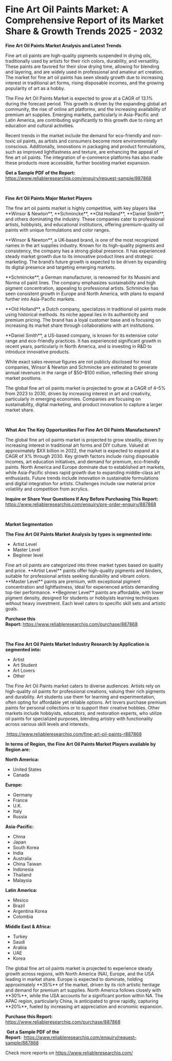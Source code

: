 <p><h1>Fine Art Oil Paints Market: A Comprehensive Report of its Market Share & Growth Trends 2025 - 2032</h1></p><p><strong>Fine Art Oil Paints Market Analysis and Latest Trends</strong></p>
<p><p>Fine art oil paints are high-quality pigments suspended in drying oils, traditionally used by artists for their rich colors, durability, and versatility. These paints are favored for their slow drying time, allowing for blending and layering, and are widely used in professional and amateur art creation. The market for fine art oil paints has seen steady growth due to increasing interest in traditional art forms, rising disposable incomes, and the growing popularity of art as a hobby.</p><p>The Fine Art Oil Paints Market is expected to grow at a CAGR of 13.1% during the forecast period. This growth is driven by the expanding global art community, the rise of online art platforms, and the increasing availability of premium art supplies. Emerging markets, particularly in Asia-Pacific and Latin America, are contributing significantly to this growth due to rising art education and cultural activities.</p><p>Recent trends in the market include the demand for eco-friendly and non-toxic oil paints, as artists and consumers become more environmentally conscious. Additionally, innovations in packaging and product formulations, such as improved lightfastness and texture, are enhancing the appeal of fine art oil paints. The integration of e-commerce platforms has also made these products more accessible, further boosting market expansion.</p></p>
<p><strong>Get a Sample PDF of the Report:&nbsp;</strong> <a href="https://www.reliableresearchiq.com/enquiry/request-sample/887868?utm_campaign=2125&utm_medium=2&utm_source=Github&utm_content=ia&utm_term=26012025&utm_id=fine-art-oil-paints">https://www.reliableresearchiq.com/enquiry/request-sample/887868</a></p>
<p>&nbsp;</p>
<p><strong>Fine Art Oil Paints Major Market Players</strong></p>
<p><p>The fine art oil paints market is highly competitive, with key players like **Winsor & Newton**, **Schmincke**, **Old Holland**, **Daniel Smith**, and others dominating the industry. These companies cater to professional artists, hobbyists, and educational institutions, offering premium-quality oil paints with unique formulations and color ranges.</p><p>**Winsor & Newton**, a UK-based brand, is one of the most recognized names in the art supplies industry. Known for its high-quality pigments and consistency, the company has a strong global presence. It has experienced steady market growth due to its innovative product lines and strategic marketing. The brand’s future growth is expected to be driven by expanding its digital presence and targeting emerging markets.</p><p>**Schmincke**, a German manufacturer, is renowned for its Mussini and Norma oil paint lines. The company emphasizes sustainability and high pigment concentration, appealing to professional artists. Schmincke has seen consistent growth in Europe and North America, with plans to expand further into Asia-Pacific markets.</p><p>**Old Holland**, a Dutch company, specializes in traditional oil paints made using historical methods. Its niche appeal lies in its authenticity and premium pricing. The brand has a loyal customer base and is focusing on increasing its market share through collaborations with art institutions.</p><p>**Daniel Smith**, a US-based company, is known for its extensive color range and eco-friendly practices. It has experienced significant growth in recent years, particularly in North America, and is investing in R&D to introduce innovative products.</p><p>While exact sales revenue figures are not publicly disclosed for most companies, Winsor & Newton and Schmincke are estimated to generate annual revenues in the range of $50–$100 million, reflecting their strong market positions.</p><p>The global fine art oil paints market is projected to grow at a CAGR of 4–5% from 2023 to 2030, driven by increasing interest in art and creativity, particularly in emerging economies. Companies are focusing on sustainability, digital marketing, and product innovation to capture a larger market share.</p></p>
<p>&nbsp;</p>
<p><strong>What Are The Key Opportunities For Fine Art Oil Paints Manufacturers?</strong></p>
<p><p>The global fine art oil paints market is projected to grow steadily, driven by increasing interest in traditional art forms and DIY culture. Valued at approximately $XX billion in 2022, the market is expected to expand at a CAGR of X% through 2030. Key growth factors include rising disposable incomes, art education initiatives, and demand for premium, eco-friendly paints. North America and Europe dominate due to established art markets, while Asia-Pacific shows rapid growth due to expanding middle-class art enthusiasts. Future trends include innovation in sustainable formulations and digital integration for artists. Challenges include raw material price volatility and competition from acrylics.</p></p>
<p><strong>Inquire or Share Your Questions If Any Before Purchasing This Report:</strong> <a href="https://www.reliableresearchiq.com/enquiry/pre-order-enquiry/887868?utm_campaign=2125&utm_medium=2&utm_source=Github&utm_content=ia&utm_term=26012025&utm_id=fine-art-oil-paints">https://www.reliableresearchiq.com/enquiry/pre-order-enquiry/887868</a></p>
<p>&nbsp;</p>
<p><strong>Market Segmentation</strong></p>
<p><strong>The Fine Art Oil Paints Market Analysis by types is segmented into:</strong></p>
<p><ul><li>Artist Level</li><li>Master Level</li><li>Beginner level</li></ul></p>
<p><p>Fine art oil paints are categorized into three market types based on quality and price. **Artist Level** paints offer high-quality pigments and binders, suitable for professional artists seeking durability and vibrant colors. **Master Level** paints are premium, with exceptional pigment concentration and lightfastness, ideal for experienced artists demanding top-tier performance. **Beginner Level** paints are affordable, with lower pigment density, designed for students or hobbyists learning techniques without heavy investment. Each level caters to specific skill sets and artistic goals.</p></p>
<p><strong>Purchase this Report:&nbsp;</strong><a href="https://www.reliableresearchiq.com/purchase/887868?utm_campaign=2125&utm_medium=2&utm_source=Github&utm_content=ia&utm_term=26012025&utm_id=fine-art-oil-paints">https://www.reliableresearchiq.com/purchase/887868</a></p>
<p>&nbsp;</p>
<p><strong>The Fine Art Oil Paints Market Industry Research by Application is segmented into:</strong></p>
<p><ul><li>Artist</li><li>Art Student</li><li>Art Lovers</li><li>Other</li></ul></p>
<p><p>The Fine Art Oil Paints market caters to diverse audiences. Artists rely on high-quality oil paints for professional creations, valuing their rich pigments and durability. Art students use them for learning and experimentation, often opting for affordable yet reliable options. Art lovers purchase premium paints for personal collections or to support their creative hobbies. Other markets include hobbyists, educators, and restoration experts, who utilize oil paints for specialized purposes, blending artistry with functionality across various skill levels and interests.</p></p>
<p><a href="https://www.reliableresearchiq.com/fine-art-oil-paints-r887868?utm_campaign=2125&utm_medium=2&utm_source=Github&utm_content=ia&utm_term=26012025&utm_id=fine-art-oil-paints">&nbsp;https://www.reliableresearchiq.com/fine-art-oil-paints-r887868</a></p>
<p><strong>In terms of Region, the Fine Art Oil Paints Market Players available by Region are:</strong></p>
<p>
    <p> <strong> North America: </strong>
        <ul>
            <li>United States</li>
            <li>Canada</li>
        </ul>
        </p> 
    <p> <strong> Europe: </strong>
        <ul>
            <li>Germany</li>
            <li>France</li>
            <li>U.K.</li>
            <li>Italy</li>
            <li>Russia</li>
        </ul>
        </p> 
    <p> <strong> Asia-Pacific: </strong>
        <ul>
            <li>China</li>
            <li>Japan</li>
            <li>South Korea</li>
            <li>India</li>
            <li>Australia</li>
            <li>China Taiwan</li>
            <li>Indonesia</li>
            <li>Thailand</li>
            <li>Malaysia</li>
        </ul>
        </p> 
    <p> <strong> Latin America: </strong>
        <ul>
            <li>Mexico</li>
            <li>Brazil</li>
            <li>Argentina Korea</li>
            <li>Colombia</li>
        </ul>
        </p> 
    <p> <strong> Middle East & Africa: </strong>
        <ul>
            <li>Turkey</li>
            <li>Saudi</li>
            <li>Arabia</li>
            <li>UAE</li>
            <li>Korea</li>
        </ul>
    </p>
    </p>
<p><p>The global fine art oil paints market is projected to experience steady growth across regions, with North America (NA), Europe, and the USA leading in market share. Europe is expected to dominate, holding approximately **35%** of the market, driven by its rich artistic heritage and demand for premium art supplies. North America follows closely with **30%**, while the USA accounts for a significant portion within NA. The APAC region, particularly China, is anticipated to grow rapidly, capturing **20%**, fueled by increasing art appreciation and economic expansion.</p></p>
<p><strong>Purchase this Report: </strong><a href="https://www.reliableresearchiq.com/purchase/887868?utm_campaign=2125&utm_medium=2&utm_source=Github&utm_content=ia&utm_term=26012025&utm_id=fine-art-oil-paints">https://www.reliableresearchiq.com/purchase/887868</a></p>
<p>&nbsp;<strong>Get a Sample PDF of the Report:&nbsp;&nbsp;</strong><a href="https://www.reliableresearchiq.com/enquiry/request-sample/887868?utm_campaign=2125&utm_medium=2&utm_source=Github&utm_content=ia&utm_term=26012025&utm_id=fine-art-oil-paints">https://www.reliableresearchiq.com/enquiry/request-sample/887868</a></p>
<p><strong></strong></p>
<p>Check more reports on <a href="https://www.reliableresearchiq.com/?utm_campaign=2125&utm_medium=2&utm_source=Github&utm_content=ia&utm_term=26012025&utm_id=fine-art-oil-paints">https://www.reliableresearchiq.com/</a></p>